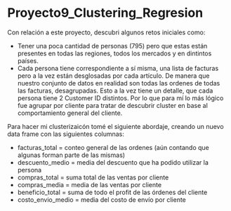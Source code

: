 # Proyecto9_Clustering_Regresion

Con relación a este proyecto, descubri algunos retos iniciales como:
- Tener una poca cantidad de personas (795) pero que estas están presentes en todas las regiones, todos los mercados y en dintintos países.
- Cada persona tiene correspondiente a sí misma, una lista de facturas pero a la vez están desglosadas por cada artículo. De manera que nuestro conjunto de datos en realidad son todas las ordenes de todas las facturas, desagrupadas. Esto a la vez tiene un detalle, que cada persona tiene 2 Customer ID distintos. Por lo que para mí lo más lógico fue agrupar por cliente para tratar de descubrir cluster en base al comportamiento general del cliente.

Para hacer mi clusterizaicón tomé el siguiente abordaje, creando un nuevo data frame con las siguientes columnas:
- facturas_total = conteo general de las ordenes (aún contando que algunas forman parte de las mismas)
- descuento_medio = media del descuento que ha podido utilizar la persona
- compras_total = suma total de las ventas por cliente
- compras_media = media de las ventas por cliente
- beneficio_total = suma de todo el profit de las órdenes del cliente
- costo_envio_medio = media del costo de envío por cliente
